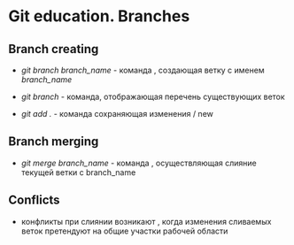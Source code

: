 # Git education. Branches

## Branch creating

* *git branch branch_name* - команда , создающая ветку с именем *branch_name*

* *git branch* - команда, отображающая перечень существующих веток

* *git add .* - команда сохраняющая изменения / new

## Branch merging

* *git merge branch_name* - команда , осуществляющая слияние текущей ветки с branch_name

## Conflicts

* конфликты при слиянии возникают , когда изменения сливаемых веток претендуют на общие участки рабочей области
